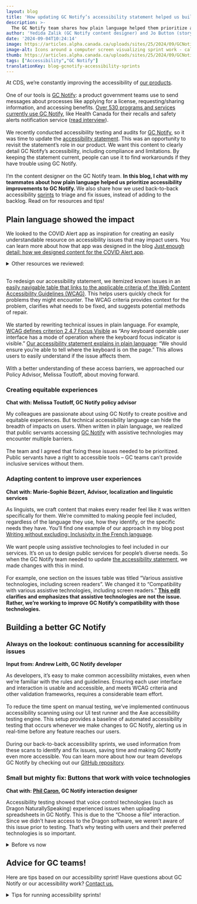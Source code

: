 ```yaml
---
layout: blog
title: 'How updating GC Notify’s accessibility statement helped us build better'
description: >-
  The GC Notify team shares how plain language helped them prioritize accessibility improvements in sprints, as well as resources and tips.
author: 'Yedida Zalik (GC Notify content designer) and Jo Button (storytelling advisor)'
date: '2024-09-04T10:24:14'
image: https://articles.alpha.canada.ca/uploads/sites/25/2024/09/GCNotifysaccessibility_Blog_Post_EN.jpg
image-alt: Icons around a computer screen visualizing sprint work - calendar, tasks, ways of working, accessibility, code, feedback, updates, and research.
thumb: https://articles.alpha.canada.ca/uploads/sites/25/2024/09/GCNotifysaccessibility_Blog_Post_EN.jpg
tags: ["Accessibility","GC Notify"]
translationKey: blog-gcnotify-accessibility-sprints
---
```


<p>At CDS, we’re constantly improving the accessibility of <a href="https://digital.canada.ca/?utm_source=EN_blog_Notify_accessibility_statement&amp;utm_id=Notify+_accessibility_products" target="_blank" rel="noreferrer noopener">our products</a>.<br><br>One of our tools is <a href="https://notification.canada.ca/home?utm_source=EN_blog_Notify_accessibility_statement&amp;utm_id=Notify+_accessibility_home" target="_blank" rel="noreferrer noopener">GC Notify</a>: a product government teams use to send messages about processes like applying for a license, requesting/sharing information, and accessing benefits. <a href="https://notification.canada.ca/activity?utm_source=EN_blog_Notify_accessibility_statement&amp;utm_id=Notify+_accessibility_activity" target="_blank" rel="noreferrer noopener">Over 530 programs and services currently use GC Notify</a>, like Health Canada for their recalls and safety alerts notification service (<a href="https://digital.canada.ca/2022/07/05/empower-to-protect-recalls-and-safety-alerts-in-canada/" target="_blank" rel="noreferrer noopener">read interview</a>).<br><br>We recently conducted accessibility testing and audits for <a href="https://notification.canada.ca/home?utm_source=EN_blog_Notify_accessibility_statement&amp;utm_id=Notify+_accessibility_home" data-type="link" data-id="https://notification.canada.ca/home?utm_source=EN_blog_Notify_accessibility_statement&amp;utm_id=Notify+_accessibility_home">GC Notify</a>, so it was time to update the <a href="https://notification.canada.ca/accessibility?utm_source=EN_blog_Notify_accessibility_statement&amp;utm_id=Notify+_accessibility_statement" target="_blank" rel="noreferrer noopener">accessibility statement</a>. This was an opportunity to revisit the statement’s role in our product. We want this content to clearly detail GC Notify’s accessibility, including compliance and limitations. By keeping the statement current, people can use it to find workarounds if they have trouble using GC Notify.&nbsp;<br><br>I’m the content designer on the GC Notify team. <strong>In this blog, I chat with my teammates about how plain language helped us prioritize accessibility improvements to GC Notify. </strong>We also share how we used back-to-back accessibility <a href="https://www.btb.termiumplus.gc.ca/tpv2alpha/alpha-eng.html?lang=eng&amp;i=&amp;index=alt&amp;srchtxt=sprint&amp;where=%27sprint%27&amp;menudom=filtrdom&amp;domlistcchd=LGO+%5B3%5D%3BLNB+%5B1%5D%3BAEG+%5B1%5D%3BEEG+%5B1%5D%3BAEC+%5B1%5D%3BLHG+%5B1%5D%3BWAH+%5B1%5D%3BLGA+%5B1%5D%3BLGI+%5B2%5D%3BRFQ+%5B1%5D%3BLNA+%5B2%5D%3BWJ+%5B1%5D%3BWD+%5B1%5D%3BLGD+%5B1%5D%3BLHD+%5B1%5D%3BJDR+%5B1%5D%3B&amp;domnumtsll=16&amp;dom=AEC&amp;comencsrch=">sprints</a> to triage and fix issues, instead of adding to the backlog. Read on for resources and tips!<br></p>



<h2 class="wp-block-heading" id="h-plain-language-showed-the-impact"><strong>Plain language showed the impact</strong></h2>



<p>We looked to the COVID Alert app as inspiration for creating an easily understandable resource on accessibility issues that may impact users. You can learn more about how that app was designed in the blog <a href="https://digital.canada.ca/2020/11/18/just-enough-detail-how-we-designed-content-for-the-covid-alert-app/" target="_blank" rel="noreferrer noopener">Just enough detail: how we designed content for the COVID Alert app</a>.</p>



<details class="wp-block-cds-snc-accordion"><summary>Other resources we reviewed:</summary>
<ul class="wp-block-list">
<li><a href="https://www.w3.org/WAI/planning/statements/" target="_blank" rel="noreferrer noopener">Developing an Accessibility Statement</a></li>



<li><a href="https://www.w3.org/WAI/planning/statements/generator/#create" target="_blank" rel="noreferrer noopener">Generate an Accessibility Statement</a></li>



<li><a href="https://www.canada.ca/en/employment-social-development/accessibility.html" target="_blank" rel="noreferrer noopener">Accessibility at ESDC</a></li>



<li><a href="https://accessible.canada.ca/accessibility-statement" target="_blank" rel="noreferrer noopener">Accessibility Standards Canada&#8217;s accessibility statement</a></li>



<li><a href="https://www.notifications.service.gov.uk/accessibility-statement" target="_blank" rel="noreferrer noopener">GOV UK Notify Accessibility Statement</a></li>



<li><a href="https://otc-cta.gc.ca/eng/web-accessibility-statement" target="_blank" rel="noreferrer noopener">Canadian Transportation Agency accessibility statement</a></li>



<li><a href="https://www.tempertemper.net/blog/wcag-but-in-language-i-can-understand" target="_blank" rel="noreferrer noopener">WCAG, but in language I can understand</a></li>



<li><a href="https://www.tempertemper.net/blog/wcag-aaa-in-language-i-can-understand" target="_blank" rel="noreferrer noopener">WCAG AAA in language I can understand</a></li>



<li><a href="https://www.tempertemper.net/blog/wcag-2-2-in-language-i-can-understand" target="_blank" rel="noreferrer noopener">WCAG 2.2 in language I can understand</a></li>
</ul>
</details>



<p><br>To redesign our accessibility statement, we itemized known issues in an <a href="https://notification.canada.ca/accessibility#:~:text=Known%20issues%20of%20GC%20Notify%E2%80%99s%20user%20interface" target="_blank" rel="noreferrer noopener">easily navigable table that links to the applicable criteria of the Web Content Accessibility Guidelines (WCAG)</a>. This helps users quickly check for problems they might encounter. The WCAG criteria provides context for the problem, clarifies what needs to be fixed, and suggests potential methods of repair.&nbsp;<br><br>We started by rewriting technical issues in plain language. For example, <a href="https://www.w3.org/TR/WCAG21/#focus-visible" target="_blank" rel="noreferrer noopener">WCAG defines criterion 2.4.7 Focus Visible</a> as “Any keyboard operable user interface has a mode of operation where the keyboard focus indicator is visible.” <a href="https://notification.canada.ca/accessibility#h-known-issues-of-gc-notify-s-user-interface:~:text=Keyboard%20navigation,-Issue" target="_blank" rel="noreferrer noopener">Our accessibility statement explains in plain language</a>: “We should ensure you’re able to tell where the keyboard is on the page.” This allows users to easily understand if the issue affects them.<br><br>With a better understanding of these access barriers, we approached our Policy Advisor, Melissa Toutloff, about moving forward.<br></p>



<h3 class="wp-block-heading"><strong>Creating equitable experiences</strong></h3>



<p><strong>Chat with: Melissa Toutloff, GC Notify policy advisor</strong></p>



<p>My colleagues are passionate about using GC Notify to create positive and equitable experiences. But technical accessibility language can hide the breadth of impacts on users. When written in plain language, we realized that public servants accessing <a href="https://notification.canada.ca/home?utm_source=EN_blog_Notify_accessibility_statement&amp;utm_id=Notify+_accessibility_home" data-type="link" data-id="https://notification.canada.ca/home?utm_source=EN_blog_Notify_accessibility_statement&amp;utm_id=Notify+_accessibility_home" target="_blank" rel="noreferrer noopener">GC Notify</a> with assistive technologies may encounter multiple barriers. <br><br>The team and I agreed that fixing these issues needed to be prioritized. Public servants have a right to accessible tools – GC teams can’t provide inclusive services without them. <br></p>



<h3 class="wp-block-heading"><strong>Adapting content to improve user experiences</strong></h3>



<p><strong>Chat with: Marie-Sophie Bézert, Advisor, localization and linguistic services</strong></p>



<p>As linguists, we craft content that makes every reader feel like it was written specifically for them. We’re committed to making people feel included, regardless of the language they use, how they identify, or the specific needs they have. You’ll find one example of our approach in my blog post <a href="https://digital.canada.ca/2023/03/20/writing-without-excluding-inclusivity-in-the-french-language/" target="_blank" rel="noreferrer noopener">Writing without excluding: Inclusivity in the French language</a>.<br><br>We want people using assistive technologies to feel included in our services. It’s on us to design public services for people’s diverse needs. So when the GC Notify team needed to update <a href="https://notification.canada.ca/accessibility" target="_blank" rel="noreferrer noopener">the accessibility statement</a>, we made changes with this in mind.<br><br>For example, one section on the issues table was titled &#8220;Various assistive technologies, including screen readers&#8221;. We changed it to “Compatibility with various assistive technologies, including screen readers.” <a href="https://notification.canada.ca/accessibility#h-known-issues-of-gc-notify-s-user-interface:~:text=Compatibility%20with%20various%20assistive%20technologies%2C%20including%20screen%20readers" target="_blank" rel="noreferrer noopener"><strong>This edit</strong></a><strong> clarifies and emphasizes that assistive technologies are not the issue. Rather, we’re working to improve GC Notify’s compatibility with those technologies.</strong><br></p>



<h2 class="wp-block-heading" id="h-building-a-better-gc-notify"><strong>Building a better GC Notify</strong></h2>



<h3 class="wp-block-heading"><strong>Always on the lookout: continuous scanning for accessibility issues</strong></h3>



<p><strong>Input from: Andrew Leith, GC Notify developer</strong></p>



<p>As developers, it’s easy to make common accessibility mistakes, even when we’re familiar with the rules and guidelines. Ensuring each user interface and interaction is usable and accessible, and meets WCAG criteria and other validation frameworks, requires a considerable team effort.<br><br>To reduce the time spent on manual testing, we’ve implemented continuous accessibility scanning using our UI test runner and the Axe accessibility testing engine. This setup provides a baseline of automated accessibility testing that occurs whenever we make changes to GC Notify, alerting us in real-time before any feature reaches our users.<br><br>During our back-to-back accessibility sprints, we used information from these scans to identify and fix issues, saving time and making GC Notify even more accessible. You can learn more about how our team develops GC Notify by checking out our <a href="https://github.com/cds-snc/notification-admin?utm_source=EN_blog_Notify_accessibility_statement&amp;utm_id=Notify+_accessibility_github" target="_blank" rel="noreferrer noopener">GitHub repository</a>.<br></p>



<h3 class="wp-block-heading"><strong>Small but mighty fix: Buttons that work with voice technologies</strong></h3>



<p><strong>Chat with: </strong><a href="https://www.linkedin.com/in/amazingphilippe/?originalSubdomain=ca" target="_blank" rel="noreferrer noopener"><strong>Phil Caron</strong></a><strong>, GC Notify interaction designer</strong></p>



<p>Accessibility testing showed that voice control technologies (such as Dragon NaturallySpeaking) experienced issues when uploading spreadsheets in GC Notify. This is due to the “Choose a file” interaction. Since we didn’t have access to the Dragon software, we weren’t aware of this issue prior to testing. That’s why testing with users and their preferred technologies is so important.</p>



<details class="wp-block-cds-snc-accordion"><summary>Before vs now</summary>
<div class="wp-block-media-text has-media-on-the-right is-stacked-on-mobile" style="grid-template-columns:auto 61%"><div class="wp-block-media-text__content">
<h4 class="wp-block-heading" id="h-before"><strong>Before</strong></h4>



<p>This feature appears as stylized text with a blue background.&nbsp;</p>



<p>Sighted users could visually identify that there’s a button. But it did not work for users navigating by voice command, because their computers did not recognize the button.</p>
</div><figure class="wp-block-media-text__media"><img loading="lazy" decoding="async" width="768" height="300" src="https://articles.alpha.canada.ca/uploads/sites/25/2024/09/Before.png" alt="Screenshot of the previous “Choose a file” feature for uploading spreadsheets in GC Notify. A blue rectangle with white text looks like a button, but isn’t a real button." class="wp-image-1999 size-full" srcset="https://articles.alpha.canada.ca/uploads/sites/25/2024/09/Before.png 768w, https://articles.alpha.canada.ca/uploads/sites/25/2024/09/Before-300x117.png 300w" sizes="auto, (max-width: 768px) 100vw, 768px" /></figure></div>



<div class="wp-block-media-text has-media-on-the-right is-stacked-on-mobile is-vertically-aligned-center" style="grid-template-columns:auto 61%"><div class="wp-block-media-text__content">
<h4 class="wp-block-heading" id="h-now"><strong>Now</strong></h4>



<p>Users navigating by sight will not notice a difference between what the screen looked like “Before” and how it appears “Now”. But now voice technologies can identify the “Choose a file” feature and it functions as a button.<br><br>Our fix supports language accessibility and bilingualism standards. The button is customizable, making it easier to iterate in the future (<a href="https://github.com/cds-snc/notification-admin/blob/main/app/templates/components/file-upload.html#L34-L57" target="_blank" rel="noreferrer noopener">check out our code</a>).</p>
</div><figure class="wp-block-media-text__media"><img loading="lazy" decoding="async" width="768" height="340" src="https://articles.alpha.canada.ca/uploads/sites/25/2024/09/After.png" alt="Screenshot of the current “Choose a file” feature for uploading spreadsheets in GC Notify. There’s a blue rectangle with white text that’s now coded as a button (but looks visually the same)." class="wp-image-1995 size-full" srcset="https://articles.alpha.canada.ca/uploads/sites/25/2024/09/After.png 768w, https://articles.alpha.canada.ca/uploads/sites/25/2024/09/After-300x133.png 300w" sizes="auto, (max-width: 768px) 100vw, 768px" /></figure></div>
</details>



<h2 class="wp-block-heading"><strong>Advice for GC teams!</strong></h2>



<p>Here are tips based on our accessibility sprint! Have questions about GC Notify or our accessibility work? <a href="https://notification.canada.ca/contact" target="_blank" rel="noreferrer noopener">Contact us.</a></p>



<details class="wp-block-cds-snc-accordion"><summary>Tips for running accessibility sprints!</summary>
<ol class="wp-block-list">
<li><strong>Design accessible products to remove friction and barriers for all users.</strong><br>It’s not just about compliance, it’s about improving experiences.<br></li>



<li><strong>Use plain language to understand human impacts</strong>.<br>Plain language makes the barriers clear, enabling their removal. This applies to accessibility statements, as well as other policy documents.<br></li>



<li><strong>Seek management’s support for on-the-job accessibility learning.</strong><br>You don’t need to be an expert to try to fix accessibility issues. Initially, the work can be uncomfortable and unfamiliar, but that’s how you’ll gain skills.<br></li>



<li><strong>Collaborate to fix issues; cross-team input makes our product better.</strong><br>We discussed trickier issues with other teams. For example, developer Peter Thiessen (<a href="https://design-system.alpha.canada.ca/" target="_blank" rel="noreferrer noopener">GC Design System</a>) held collaboration hours to brainstorm solutions based on his experience in the <a href="https://www.w3.org/WAI/about/groups/agwg/" target="_blank" rel="noreferrer noopener">WCAG working group</a>.<br></li>



<li><strong>Improve work through </strong><a href="https://digital.canada.ca/2023/12/18/how-regular-feedback-improves-service-delivery-at-ised/" target="_blank" rel="noreferrer noopener"><strong>content critique</strong></a><strong>.</strong><br>We’re grateful to all the content designers who helped improve GC Notify’s accessibility statement. Amy Morris (GC Design System) suggested the <a href="https://notification.canada.ca/accessibility#h-known-issues-of-gc-notify-s-user-interface" target="_blank" rel="noreferrer noopener">table format</a>. Anik Brazeau (<a href="https://articles.alpha.canada.ca/forms-formulaires" target="_blank" rel="noreferrer noopener">GC Forms</a>) reminded us to front-load the most relevant information so&nbsp;readers can scan for issues that affect them. For example, our statement lets readers quickly find issues that affect <a href="https://notification.canada.ca/accessibility#:~:text=WCAG%20criteria-,Firefox%20only,-When%20trying%20to" target="_blank" rel="noreferrer noopener">“Firefox only&#8221;</a>.</li>
</ol>
</details>



<p></p>

